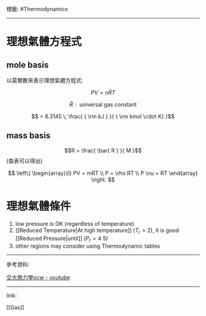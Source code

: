 標籤: #Thermodynamics 

---

# 理想氣體方程式

## mole basis

以莫爾數來表示理想氣體方程式:

$$PV = n\bar{ R }T$$

$$\bar{ R }: \text{ universal gas constant }$$

$$ = 8.3145 \; \frac{ { \rm kJ } }{ { \rm kmol \cdot K} }$$

## mass basis

$$R = \frac{ \bar{ R } }{ M }$$
(查表可以得出)

$$
\left\{
	\begin{array}{l}
		PV = mRT \\
		P = \rho RT \\
		P \nu = RT
	\end{array}
\right.
$$

# 理想氣體條件

1. low pressure is OK (regardless of temperature)
2. [[Reduced Temperature|At high temperature]] ($T_r > 2$), it is good [[Reduced Pressure|until]] ($P_r = 4 ~ 5$)
3. other regions may consider using Thermodynamic tables

---

參考資料:

[交大熱力學ocw - youtube](https://youtube.com/playlist?list=PLj6E8qlqmkFt83RMhWiOggy669xF9Z3aA)

---

link:

[[Gas]]